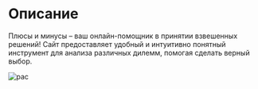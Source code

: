 # Описание

Плюсы и минусы – ваш онлайн-помощник в принятии взвешенных решений! Cайт предоставляет удобный и интуитивно понятный инструмент для анализа различных дилемм, помогая сделать верный выбор.

![pac](https://github.com/iypavlov/pros-cons/blob/master/pac.gif)
